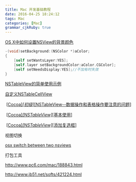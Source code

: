 ```yaml
---
title: Mac 开发基础教程
date: 2016-04-25 18:24:12
tags: Mac
categories: [Mac]
grammar_cjkRuby: true
---
```


[OS X中如何设置NSView的背景颜色](http://www.jianshu.com/p/80dcee893b2d)

```objectivec
-(void)setBackground:(NSColor *)aColor;
{
    [self setWantsLayer:YES];
    [self.layer setBackgroundColor:aColor.CGColor];
    [self setNeedsDisplay:YES];//不加有时失效
}
```

[NSTableView的简单使用示例](http://www.jianshu.com/p/e9119da446d5)

[自定义NSTableCellView](http://blog.csdn.net/nsbeidou/article/details/45243069)

 [[Cocoa\]_[初级]_[NSTableView--数据操作和表格操作要注意的问题]](http://blog.csdn.net/moqj_123/article/details/42270137)

 [[Cocoa\]_[NSTableView]_[基本使用]](http://blog.csdn.net/yepeng2014/article/details/49026773)

 [[Cocoa\]_[NSTableView]_[添加复选框]](http://blog.csdn.net/yepeng2014/article/details/49154747)



视图切换

[osx switch between two nsviews](http://stackoverflow.com/questions/15645930/osx-switch-between-two-nsviews)



打包工具

http://www.pc6.com/mac/188843.html

http://www.jb51.net/softs/421224.html



